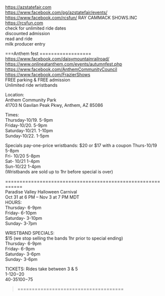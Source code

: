 
   
https://azstatefair.com     
https://www.facebook.com/pg/azstatefair/events/      
https://www.facebook.com/rcsfun/  RAY CAMMACK SHOWS.INC https://rcsfun.com   
check for unlimited ride dates   
discounted admission   
read and ride    
milk producer entry   

===Anthem fest ==================    
https://www.facebook.com/daisymountainrailroad/    
https://www.onlineatanthem.com/events/autumnfest.php     
https://www.facebook.com/AnthemCommunityCouncil     
https://www.facebook.com/FrazierShows    
FREE parking & FREE admission  
Unlimited ride wristbands  

Location:   
Anthem Community Park    
41703 N Gavilan Peak Pkwy, Anthem, AZ 85086    

Times:    
Thursday-10/19. 5-9pm    
Friday-10/20. 5-9pm    
Saturday-10/21. 1-10pm    
Sunday-10/22.  1-5pm    

Specials pay-one-price wristbands:
$20 or $17 with a coupon 
Thurs-10/19 5-8pm    
Fri- 10/20 5-8pm    
Sat- 10/21 1-4pm    
Sun-10/22 1-4pm     
(Wristbands are sold up to 1hr before special is over)     
   
============================================================       
Paradise Valley Halloween Carnival    
Oct 31 at 6 PM – Nov 3 at 7 PM MDT    
HOURS:   
Thursday- 6-9pm   
Friday-   6-10pm  
Saturday-  3-10pm   
Sunday-   3-7pm   

WRISTBAND SPECIALS:   
$15 (we stop selling the bands 1hr prior to special ending)  
Thursday- 6-9pm  
Friday- 6-9pm   
Saturday- 3-6pm   
Sunday-  3-6pm   

TICKETS:
Rides take between 3 & 5   
1-$1  
20-$20   
40-$35   
100-$75   
>=====================================           

